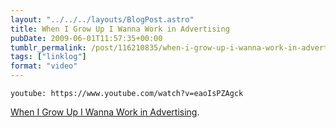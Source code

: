 ```yaml
---
layout: "../../../layouts/BlogPost.astro"
title: When I Grow Up I Wanna Work in Advertising
pubDate: 2009-06-01T11:57:35+00:00
tumblr_permalink: /post/116210835/when-i-grow-up-i-wanna-work-in-advertising
tags: ["linklog"]
format: "video"
---
```


`youtube: https://www.youtube.com/watch?v=eaoIsPZAgck`

[When I Grow Up I Wanna Work in Advertising][1].

[1]: https://www.youtube.com/watch?v=eaoIsPZAgck
